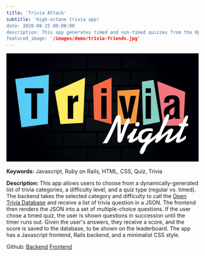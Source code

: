 ```yaml
---
title: 'Trivia Attack'
subtitle: 'High-octane trivia app!
date: 2020-08-25 00:00:00
description: This app generates timed and non-timed quizzes from the Open Trivia Api, and logs scores to a leaderboard.
featured_image: '/images/demo/trivia-friends.jpg'
---
```


![](/images/demo/trivia_banner.jpg)

<strong>Keywords:</strong> Javascript, Ruby on Rails, HTML, CSS, Quiz, Trivia

<strong>Description:</strong> This app allows users to choose from a dynamically-generated list of trivia categories, a difficulty level, and a quiz type (regular vs. timed). The backend takes the selected category and difficulty to call the <a href= "https://opentdb.com/">Open Trivia Database</a> and receive a list of trivia question in a JSON. The frontend then renders the JSON into a set of multiple-choice questions. If the user chose a timed quiz, the user is shown questions in succession until the timer runs out. Given the user's answers, they receive a score, and the score is saved to the database, to be shown on the leaderboard. The app has a Javascript frontend, Rails backend, and a minimalist CSS style.

Github:
<a href= "https://github.com/Jeff-Adler/mod-3-project-backend">Backend</a>
<a href= "https://github.com/Jeff-Adler/mod-3-project-trivia-app">Frontend</a>